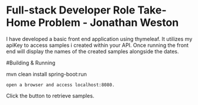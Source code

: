 # Full-stack Developer Role Take-Home Problem - Jonathan Weston

I have developed a basic front end application using thymeleaf.
It utilizes my apiKey to access samples i created within your API. 
Once running the front end will display the names of the created samples alongside the dates.

#Building & Running

mvn clean install spring-boot:run
```
open a browser and access localhost:8080.
```
Click the button to retrieve samples.

